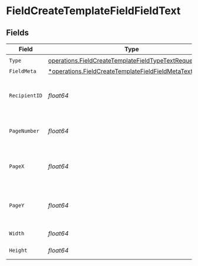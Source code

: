 # FieldCreateTemplateFieldFieldText


## Fields

| Field                                                                                                                               | Type                                                                                                                                | Required                                                                                                                            | Description                                                                                                                         |
| ----------------------------------------------------------------------------------------------------------------------------------- | ----------------------------------------------------------------------------------------------------------------------------------- | ----------------------------------------------------------------------------------------------------------------------------------- | ----------------------------------------------------------------------------------------------------------------------------------- |
| `Type`                                                                                                                              | [operations.FieldCreateTemplateFieldTypeTextRequest1](../../models/operations/fieldcreatetemplatefieldtypetextrequest1.md)          | :heavy_check_mark:                                                                                                                  | N/A                                                                                                                                 |
| `FieldMeta`                                                                                                                         | [*operations.FieldCreateTemplateFieldFieldMetaTextRequest](../../models/operations/fieldcreatetemplatefieldfieldmetatextrequest.md) | :heavy_minus_sign:                                                                                                                  | N/A                                                                                                                                 |
| `RecipientID`                                                                                                                       | *float64*                                                                                                                           | :heavy_check_mark:                                                                                                                  | The ID of the recipient to create the field for.                                                                                    |
| `PageNumber`                                                                                                                        | *float64*                                                                                                                           | :heavy_check_mark:                                                                                                                  | The page number the field will be on.                                                                                               |
| `PageX`                                                                                                                             | *float64*                                                                                                                           | :heavy_check_mark:                                                                                                                  | The X coordinate of where the field will be placed.                                                                                 |
| `PageY`                                                                                                                             | *float64*                                                                                                                           | :heavy_check_mark:                                                                                                                  | The Y coordinate of where the field will be placed.                                                                                 |
| `Width`                                                                                                                             | *float64*                                                                                                                           | :heavy_check_mark:                                                                                                                  | The width of the field.                                                                                                             |
| `Height`                                                                                                                            | *float64*                                                                                                                           | :heavy_check_mark:                                                                                                                  | The height of the field.                                                                                                            |